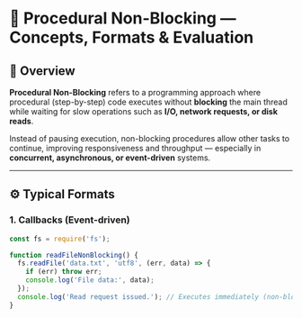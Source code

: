 # 🧩 Procedural Non-Blocking — Concepts, Formats & Evaluation

## 🚀 Overview

**Procedural Non-Blocking** refers to a programming approach where procedural (step-by-step) code executes without **blocking** the main thread while waiting for slow operations such as **I/O, network requests, or disk reads**.

Instead of pausing execution, non-blocking procedures allow other tasks to continue, improving responsiveness and throughput — especially in **concurrent, asynchronous, or event-driven** systems.

---

## ⚙️ Typical Formats

### 1. **Callbacks (Event-driven)**

```js
const fs = require('fs');

function readFileNonBlocking() {
  fs.readFile('data.txt', 'utf8', (err, data) => {
    if (err) throw err;
    console.log('File data:', data);
  });
  console.log('Read request issued.'); // Executes immediately (non-blocking)
}
